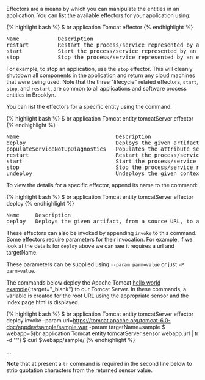 Effectors are a means by which you can manipulate the entities in an application.  You can list the available effectors for your application using:

{% highlight bash %}
$ br application Tomcat effector
{% endhighlight %}
<pre>
Name            Description                                           Parameters   
restart         Restart the process/service represented by an entity                                                                                                                                      
start           Start the process/service represented by an entity    locations   
stop            Stop the process/service represented by an entity                                                                                                                                         
</pre>

For example, to stop an application, use the ```stop``` effector. This will cleanly shutdown all components in the application and return any cloud machines that were being used.
Note that the three "lifecycle" related effectors, ```start```, ```stop```, and ```restart```, are common to all applications and software process entities in Brooklyn.

You can list the effectors for a specific entity using the command:

{% highlight bash %}
$ br application Tomcat entity tomcatServer effector
{% endhighlight %}
<pre>
Name                              Description                                                                               Parameters   
deploy                            Deploys the given artifact, from a source URL, to a given deployment filename/context     url,targetName   
populateServiceNotUpDiagnostics   Populates the attribute service.notUp.diagnostics, with any available health indicators      
restart                           Restart the process/service represented by an entity                                      restartChildren,restartMachine   
start                             Start the process/service represented by an entity                                        locations   
stop                              Stop the process/service represented by an entity                                         stopProcessMode,stopMachineMode   
undeploy                          Undeploys the given context/artifact                                                      targetName   
</pre>

To view the details for a specific effector, append its name to the command:

{% highlight bash %}
$ br application Tomcat entity tomcatServer effector deploy
{% endhighlight %}
<pre>
Name     Description                                                                             Parameters   
deploy   Deploys the given artifact, from a source URL, to a given deployment filename/context   url,targetName   
</pre>

These effectors can also be invoked by appending ```invoke``` to this command. Some effectors require parameters for their invocation. For example, if we look at the details for ```deploy``` above we can see it requires a url and targetName.

These parameters can be supplied using ```--param parm=value``` or just ```-P parm=value```.

The commands below deploy the Apache Tomcat [hello world example](http://tomcat.apache.org/tomcat-6.0-doc/appdev/index.html){:target="_blank"} to our Tomcat Server. In these commands, a variable is created for the root URL using the appropriate
sensor and the index page html is displayed.

{% highlight bash %}
$ br application Tomcat entity tomcatServer effector deploy invoke -param url=https://tomcat.apache.org/tomcat-6.0-doc/appdev/sample/sample.war -param targetName=sample
$ webapp=$(br application Tomcat entity tomcatServer sensor webapp.url | tr -d '"')
$ curl $webapp/sample/
{% endhighlight %}
<html>
<head>
<title>Sample "Hello, World" Application</title>
</head>
...

**Note** that at present a ```tr``` command is required in the second line below to strip quotation characters from the returned sensor value. 
